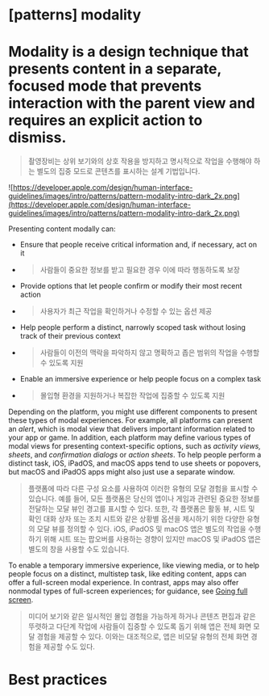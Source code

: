 # **[patterns] modality**

# Modality is a design technique that presents content in a separate, focused mode that prevents interaction with the parent view and requires an explicit action to dismiss.
> 촬영장비는 상위 보기와의 상호 작용을 방지하고 명시적으로 작업을 수행해야 하는 별도의 집중 모드로 콘텐츠를 표시하는 설계 기법입니다.
>




![https://developer.apple.com/design/human-interface-guidelines/images/intro/patterns/pattern-modality-intro-dark_2x.png](https://developer.apple.com/design/human-interface-guidelines/images/intro/patterns/pattern-modality-intro-dark_2x.png)

Presenting content modally can:

- Ensure that people receive critical information and, if necessary, act on it
- >  사람들이 중요한 정보를 받고 필요한 경우 이에 따라 행동하도록 보장

- Provide options that let people confirm or modify their most recent action
- >  사용자가 최근 작업을 확인하거나 수정할 수 있는 옵션 제공

- Help people perform a distinct, narrowly scoped task without losing track of their previous context
- >  사람들이 이전의 맥락을 파악하지 않고 명확하고 좁은 범위의 작업을 수행할 수 있도록 지원

- Enable an immersive experience or help people focus on a complex task
- >  몰입형 환경을 지원하거나 복잡한 작업에 집중할 수 있도록 지원


Depending on the platform, you might use different components to present these types of modal experiences. For example, all platforms can present an *alert*, which is modal view that delivers important information related to your app or game. In addition, each platform may define various types of modal views for presenting context-specific options, such as *activity views,* *sheets*, and *confirmation dialogs* or *action sheets*. To help people perform a distinct task, iOS, iPadOS, and macOS apps tend to use sheets or popovers, but macOS and iPadOS apps might also just use a separate window.
> 플랫폼에 따라 다른 구성 요소를 사용하여 이러한 유형의 모달 경험을 표시할 수 있습니다. 예를 들어, 모든 플랫폼은 당신의 앱이나 게임과 관련된 중요한 정보를 전달하는 모달 뷰인 경고를 표시할 수 있다. 또한, 각 플랫폼은 활동 뷰, 시트 및 확인 대화 상자 또는 조치 시트와 같은 상황별 옵션을 제시하기 위한 다양한 유형의 모달 뷰를 정의할 수 있다. iOS, iPadOS 및 macOS 앱은 별도의 작업을 수행하기 위해 시트 또는 팝오버를 사용하는 경향이 있지만 macOS 및 iPadOS 앱은 별도의 창을 사용할 수도 있습니다.
>




To enable a temporary immersive experience, like viewing media, or to help people focus on a distinct, multistep task, like editing content, apps can offer a full-screen modal experience. In contrast, apps may also offer nonmodal types of full-screen experiences; for guidance, see [Going full screen](../patterns/going-full-screen).
> 미디어 보기와 같은 일시적인 몰입 경험을 가능하게 하거나 콘텐츠 편집과 같은 뚜렷하고 다단계 작업에 사람들이 집중할 수 있도록 돕기 위해 앱은 전체 화면 모달 경험을 제공할 수 있다. 이와는 대조적으로, 앱은 비모달 유형의 전체 화면 경험을 제공할 수도 있다.
>




# **Best practices**

